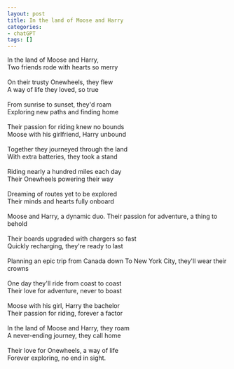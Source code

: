 ```yaml
---
layout: post
title: In the land of Moose and Harry
categories:
- chatGPT
tags: []
---
```


In the land of Moose and Harry,
<br>Two friends rode with hearts so merry
<br><br>
On their trusty Onewheels, they flew
<br>A way of life they loved, so true
<br><br>
From sunrise to sunset, they'd roam
<br>Exploring new paths and finding home
<br><br>
Their passion for riding knew no bounds
<br>Moose with his girlfriend, Harry unbound
<br><br>
Together they journeyed through the land
<br>With extra batteries, they took a stand
<br><br>
Riding nearly a hundred miles each day
<br>Their Onewheels powering their way
<br><br>
Dreaming of routes yet to be explored
<br>Their minds and hearts fully onboard
<br><br>
Moose and Harry, a dynamic duo. Their passion for adventure, a thing to behold
<br><br>
Their boards upgraded with chargers so fast
<br>Quickly recharging, they're ready to last
<br><br>
Planning an epic trip from Canada down To New York City, they'll wear their crowns
<br><br>
One day they'll ride from coast to coast
<br>Their love for adventure, never to boast
<br><br>
Moose with his girl, Harry the bachelor
<br>Their passion for riding, forever a factor
<br><br>
In the land of Moose and Harry, they roam
<br>A never-ending journey, they call home
<br><br>
Their love for Onewheels, a way of life
<br>Forever exploring, no end in sight.
